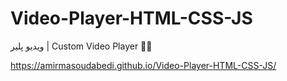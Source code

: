 # Video-Player-HTML-CSS-JS



ویدیو پلیر | Custom Video Player 🤩🚀

https://amirmasoudabedi.github.io/Video-Player-HTML-CSS-JS/
